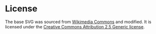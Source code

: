 # License

The base SVG was sourced from [Wikimedia Commons](https://commons.wikimedia.org/wiki/File:Brosen_windrose.svg) and modified. It is licensed under the [Creative Commons Attribution 2.5 Generic license](https://creativecommons.org/licenses/by/2.5/deed.en).
